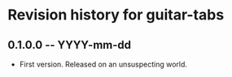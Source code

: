 # Revision history for guitar-tabs

## 0.1.0.0 -- YYYY-mm-dd

* First version. Released on an unsuspecting world.
